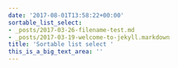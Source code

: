 ```yaml
---
date: '2017-08-01T13:58:22+00:00'
sortable_list_select:
- _posts/2017-03-26-filename-test.md
- _posts/2017-03-19-welcome-to-jekyll.markdown
title: 'Sortable list select '
this_is_a_big_text_area: ''
---
```

